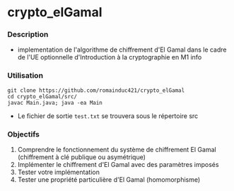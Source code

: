 # crypto_elGamal
### Description
* implementation de l'algorithme de chiffrement d'El Gamal dans le cadre de l'UE optionnelle d'Introduction à la cryptographie en M1 info

### Utilisation
~~~
git clone https://github.com/romainduc421/crypto_elGamal
cd crypto_elGamal/src/
javac Main.java; java -ea Main
~~~
* Le fichier de sortie ```test.txt``` se trouvera sous le répertoire src

### Objectifs
1. Comprendre le fonctionnement du système de chiffrement El Gamal (chiffrement à clé publique ou asymétrique)
2. Implémenter le chiffrement d'El Gamal avec des paramètres imposés
3. Tester votre implémentation
4. Tester une propriété particulière d'El Gamal (homomorphisme)
